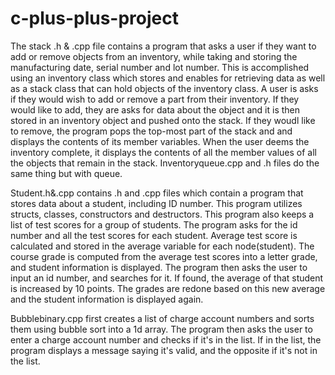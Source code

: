 # c-plus-plus-project

The stack .h & .cpp file contains a program that asks a user if they want to add or remove objects from an inventory, while taking and storing the manufacturing date, serial number and lot number. This is accomplished using an inventory class which stores and enables for retrieving data as well as a stack class that can hold objects of the inventory class. A user is asks if they would wish to add or remove a part from their inventory. If they would like to add, they are asks for data about the object and it is then stored in an inventory object and pushed onto the stack. If they woudl like to remove, the program pops the top-most part of the stack and and displays the contents of its member variables. When the user deems the inventory complete, it displays the contents of all the member values of all the objects that remain in the stack. Inventoryqueue.cpp and .h files do the same thing but with queue.

Student.h&.cpp contains .h and .cpp files which contain a program that stores data about a student, including ID number. This program utilizes structs, classes, constructors and destructors. This program also keeps a list of test scores for a group of students. The program asks for the id number and all the test scores for each student. Average test score is calculated and stored in the average variable for each node(student). The course grade is computed from the average test scores into a letter grade, and student information is displayed. The program then asks the user to input an id number, and searches for it. If found, the average of that student is increased by 10 points. The grades are redone based on this new average and the student information is displayed again.

Bubblebinary.cpp first creates a list of charge account numbers and sorts them using bubble sort into a 1d array. The program then asks the user to enter a charge account number and checks if it's in the list. If in the list, the program displays a message saying it's valid, and the opposite if it's not in the list. 
